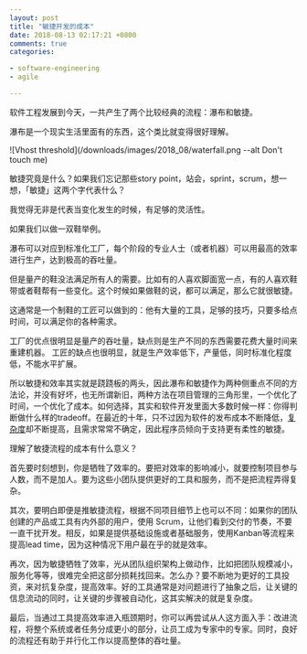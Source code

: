 ```yaml
---
layout: post
title: "敏捷开发的成本"
date: 2018-08-13 02:17:21 +0800
comments: true
categories:

- software-engineering
- agile

---
```


软件工程发展到今天，一共产生了两个比较经典的流程：瀑布和敏捷。

瀑布是一个现实生活里面有的东西，这个类比就变得很好理解。

![Vhost threshold](/downloads/images/2018_08/waterfall.png --alt Don't touch me)

敏捷究竟是什么？如果我们忘记那些story point，站会，sprint，scrum，想一想，「敏捷」这两个字代表什么？

我觉得无非是代表当变化发生的时候，有足够的灵活性。

如果我们以做一双鞋举例。

瀑布可以对应到标准化工厂，每个阶段的专业人士（或者机器）可以用最高的效率进行生产，达到极高的吞吐量。

但是量产的鞋没法满足所有人的需要。比如有的人喜欢脚面宽一点，有的人喜欢鞋带或者鞋帮有一些变化。这个时候如果做鞋的说，都可以满足，那么它就很敏捷。

这通常是一个制鞋的工匠可以做到的：他有大量的工具，足够的技巧，只要多给点时间，可以满足你的各种需求。

工厂的优点很明显是量产的吞吐量，缺点则是生产不同的东西需要花费大量时间来重建机器。
工匠的缺点也很明显，就是生产效率低下，产量低，同时标准化程度低，不能水平扩展。

所以敏捷和效率其实就是跷跷板的两头，因此瀑布和敏捷作为两种侧重点不同的方法论，并没有好坏，也无所谓新旧，两种方法在项目管理的三角形里，一个优化了时间，一个优化了成本。如何选择，其实和软件开发里面大多数时候一样：你得判断做什么样的tradeoff。在最近的十年，只不过因为软件的发布成本不断降低，[复杂度](/2018/08/the-complexity-of-software-system/)却不断提高，且需求常常不确定，因此程序员倾向于支持更有柔性的敏捷。

理解了敏捷流程的成本有什么意义？

首先要时刻想到，你是牺牲了效率的。要把对效率的影响减小，就要控制项目参与人数，而不是加人。要为这些小团队提供更好的工具和服务，而不是把流程弄得复杂。

其次，要明白即便是推敏捷流程，根据不同项目细节上也可以不同：如果你的团队创建的产品或工具有内外部的用户，使用 Scrum，让他们看到交付的节奏，不要一直干扰开发。相反，如果是提供基础设施或者基础服务，使用Kanban等流程来提高lead time，因为这种情况下用户最在乎的就是效率。

再次，因为敏捷牺牲了效率，光从团队组织架构上做动作，比如把团队规模减小，服务化等等，很难完全把这部分损耗找回来。怎么办？要不断地为更好的工具投资，来对抗复杂度，提高效率。好的工具通常是对问题进行了抽象之后，让关键的信息流动的同时，让关键的步骤被自动化，这其实解决的就是复杂度。

最后，当通过工具提高效率进入瓶颈期时，你可以再尝试从人这方面入手：改进流程，将整个系统或者任务分成更小的部分，让员工成为专家中的专家。同时，良好的流程还有助于并行化工作以提高整体的吞吐量。
